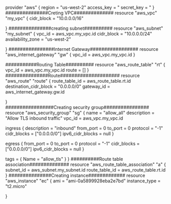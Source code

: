 provider "aws" {
  region     = "us-west-2"
  access_key = "
  secret_key = "
}
###############Creting VPC##############
resource "aws_vpc" "my_vpc" {
  cidr_block = "10.0.0.0/16"

}
###############creating subnet##########
resource "aws_subnet" "my_subnet" {
  vpc_id            = aws_vpc.my_vpc.id
  cidr_block        = "10.0.0.0/24"
  availability_zone = "us-west-2"

 
}
################Internet Gateway#################
resource "aws_internet_gateway" "gw" {
  vpc_id = aws_vpc.my_vpc.id
}

###########Routing Table##########
resource "aws_route_table" "rt" {
vpc_id = aws_vpc.my_vpc.id 
route = []
}
###############Route#####################
resource "aws_route" "route" {
  route_table_id            = aws_route_table.rt.id 
  destination_cidr_block    = "0.0.0.0/0"
  gateway_id = aws_internet_gateway.gw.id 

}  
#################Creating security group################
resource "aws_security_group" "sg" {
  name        = "allow_all"
  description = "Allow TLS inbound traffic"
  vpc_id      =  aws_vpc.my_vpc.id

  ingress {
    description      = "inbound"
    from_port        = 0
    to_port          = 0
    protocol         = "-1"
    cidr_blocks      = ["0.0.0.0/0"]
    ipv6_cidr_blocks = null
  }

  egress {
    from_port        = 0
    to_port          = 0
    protocol         = "-1"
    cidr_blocks      = ["0.0.0.0/0"]
    ipv6_cidr_blocks = null
  }

  tags = {
    Name = "allow_tls"
  }
}
##########Route table association##############
resource "aws_route_table_association" "a" {
  subnet_id      = aws_subnet.my_subnet.id 
  route_table_id = aws_route_table.rt.id    
}
###############Creating instance#############
resource "aws_instance" "ec" {
    ami = "ami-0a5899928eba2e7bd"
    instance_type = "t2.micro"
  
}



